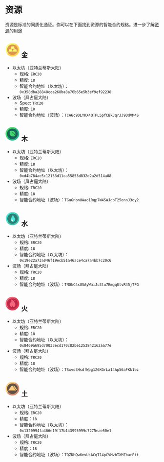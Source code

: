 # 资源

资源是标准的同质化通证。你可以在下面找到资源的智能合约规格。进一步了解[资源](../game-entities/resource/)的用途

## ![金](../../.gitbook/assets/goldicon.png) 金

* 以太坊（亚特兰蒂斯大陆）
  * 规格: `ERC20`
  * 精度: `18`
  * 智能合约地址（以太坊）：`0x358dba28848cca268ba8a76b65e5b3ef9ef92238`
* 波场（拜占庭大陆）
  * Spec: `TRC20`
  * 精度: `18`
  * 智能合约地址（波场）：`TCA6c9DLYKX4QTPL5pfCBkJqrJJ9DdVM4S`

## ![木](../../.gitbook/assets/woodicon.png) 木

* 以太坊（亚特兰蒂斯大陆）
  * 规格: `ERC20`
  * 精度: `18`
  * 智能合约地址（以太坊）：`0xd4b784ae5c12153d11ca55853d832d2a2d514a08`
* 波场（拜占庭大陆）
  * 规格: `TRC20`
  * 精度: `18`
  * 智能合约地址（波场）：`TGuGnbnUAao1Rqp7W4SWJdbT25onnJ3oy2`

## ![水](../../.gitbook/assets/watericon.png) 水

* 以太坊（亚特兰蒂斯大陆）
  * 规格: `ERC20`
  * 精度: `18`
  * 智能合约地址（以太坊）：`0x19e22a73a046f19ecb51a46ace4ca7a4bb7c20c6`
* 波场（拜占庭大陆）
  * 规格: `TRC20`
  * 精度: `18`
  * 智能合约地址（波场）：`TNGkC4xUSAyWaiJu3tu7EmgqUtvR45jTFG`

## ![火](../../.gitbook/assets/fireicon.png) 火

* 以太坊（亚特兰蒂斯大陆）
  * 规格: `ERC20`
  * 精度: `18`
  * 智能合约地址（以太坊）：`0x8469a695d70033ecd170c82be1253842162aa77e`
* 波场（拜占庭大陆）
  * 规格: `TRC20`
  * 精度: `18`
  * 智能合约地址（波场）：`TSxvo3HsdfWpg1Z6KGrLa14Ap56aFKk1bz`

## ![土](../../.gitbook/assets/soilicon.png) 土

* 以太坊（亚特兰蒂斯大陆）
  * 规格: `ERC20`
  * 精度：`18`
  * 智能合约地址（以太坊）：`0x1320994fa466e19f17b143995999c7275eae50e1`
* 波场（拜占庭大陆）
  * 规格: `TRC20`
  * 精度：`18`
  * 智能合约地址（波场）：`TQZDHQw6evUsACqT14pCVMvbTXMZbarFtt`

